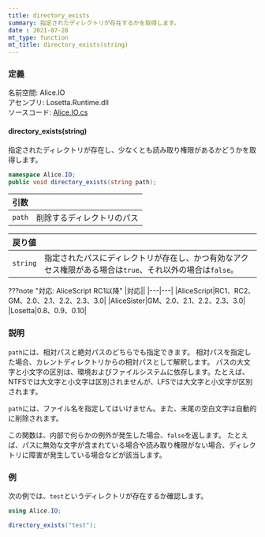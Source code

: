 ```yaml
---
title: directory_exists
summary: 指定されたディレクトリが存在するかを取得します。
date : 2021-07-28
mt_type: function
mt_title: directory_exists(string)
---
```


### 定義
名前空間: Alice.IO<br/>
アセンブリ: Losetta.Runtime.dll<br/>
ソースコード: [Alice.IO.cs](https://github.com/WSOFT-Project/Losetta/blob/master/Losetta.Runtime/Alice.IO.cs)

#### directory_exists(string)

指定されたディレクトリが存在し、少なくとも読み取り権限があるかどうかを取得します。

```cs title="AliceScript"
namespace Alice.IO;
public void directory_exists(string path);
```

|引数| |
|-|-|
|`path`|削除するディレクトリのパス|

|戻り値| |
|---|---|
|`string`|指定されたパスにディレクトリが存在し、かつ有効なアクセス権限がある場合は`true`、それ以外の場合は`false`。|

???note "対応: AliceScript RC1以降"
    |対応||
    |---|---|
    |AliceScript|RC1、RC2、GM、2.0、2.1、2.2、2.3、3.0|
    |AliceSister|GM、2.0、2.1、2.2、2.3、3.0|
    |Losetta|0.8、0.9、0.10|

### 説明
`path`には、相対パスと絶対パスのどちらでも指定できます。
相対パスを指定した場合、カレントディレクトリからの相対パスとして解釈します。
パスの大文字と小文字の区別は、環境およびファイルシステムに依存します。たとえば、NTFSでは大文字と小文字は区別されませんが、LFSでは大文字と小文字が区別されます。

`path`には、ファイル名を指定してはいけません。また、末尾の空白文字は自動的に削除されます。

この関数は、内部で何らかの例外が発生した場合、`false`を返します。
たとえば、パスに無効な文字が含まれている場合や読み取り権限がない場合、ディレクトリに障害が発生している場合などが該当します。
### 例
次の例では、`test`というディレクトリが存在するか確認します。

```cs title="AliceScript"
using Alice.IO;

directory_exists("test");
```